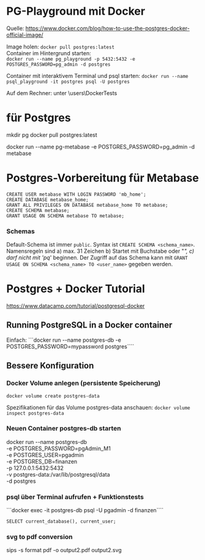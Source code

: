 # PG-Playground mit Docker

Quelle: https://www.docker.com/blog/how-to-use-the-postgres-docker-official-image/

Image holen: ```docker pull postgres:latest```  
Container im Hintergrund starten:   
```docker run --name pg_playground -p 5432:5432 -e POSTGRES_PASSWORD=pg_admin -d postgres```  

Container mit interaktivem Terminal und psql starten: 
```docker run --name psql_playground -it postgres psql -U postgres```

Auf dem Rechner: unter \users\DockerTests

# für Postgres
mkdir pg
docker pull postgres:latest

docker run --name pg-metabase -e POSTGRES_PASSWORD=pg_admin -d metabase

# Postgres-Vorbereitung für Metabase

```CREATE USER metabase WITH LOGIN PASSWORD 'mb_home';```   
```CREATE DATABASE metabase_home;```   
```GRANT ALL PRIVILEGES ON DATABASE metabase_home TO metabase;```   
```CREATE SCHEMA metabase;```  
```GRANT USAGE ON SCHEMA metabase TO metabase;```

### Schemas 
Default-Schema ist immer ```public```.
Syntax ist ```CREATE SCHEMA <schema_name>```. Namensregeln sind a) max. 31 Zeichen b) Startet mit Buchstabe oder "_", c) darf nicht mit 'pq_' beginnen. Der Zugriff auf das Schema kann mit ```GRANT USAGE ON SCHEMA <schema_name> TO <user_name>``` gegeben werden.


# Postgres + Docker Tutorial
https://www.datacamp.com/tutorial/postgresql-docker

## Running PostgreSQL in a Docker container

Einfach:
```docker run --name postgres-db -e POSTGRES_PASSWORD=mypassword postgres````

## Bessere Konfiguration
### Docker Volume anlegen (persistente Speicherung)
```docker volume create postgres-data```

Spezifikationen für das Volume postgres-data anschauen: ```docker volume inspect postgres-data```


### Neuen Container postgres-db starten
docker run --name postgres-db \
  -e POSTGRES_PASSWORD=pgAdmin_M1 \
  -e POSTGRES_USER=pgadmin \
  -e POSTGRES_DB=finanzen \
  -p 127.0.0.1:5432:5432 \
  -v postgres-data:/var/lib/postgresql/data \
  -d postgres

### psql über Terminal aufrufen + Funktionstests
```docker exec -it postgres-db psql -U pgadmin -d finanzen````

```SELECT current_database(), current_user;```

### svg to pdf conversion
sips -s format pdf -o output2.pdf output2.svg